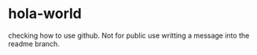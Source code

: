 # hola-world
checking how to use github. Not for public use
writting a message into the readme branch. 
